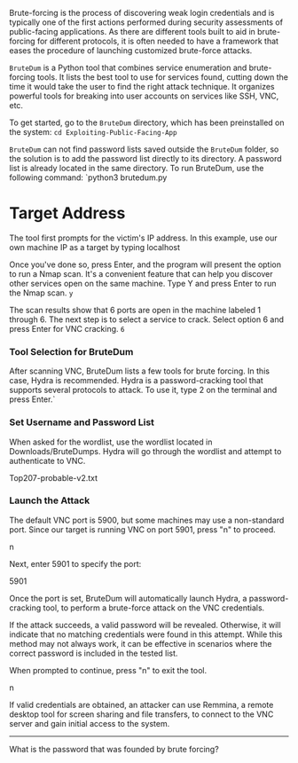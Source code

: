 Brute-forcing is the process of discovering weak login credentials and is typically one of the first actions performed during security assessments of public-facing applications. As there are different tools built to aid in brute-forcing for different protocols, it is often needed to have a framework that eases the procedure of launching customized brute-force attacks.

`BruteDum` is a Python tool that combines service enumeration and brute-forcing tools. It lists the best tool to use for services found, cutting down the time it would take the user to find the right attack technique. It organizes powerful tools for breaking into user accounts on services like SSH, VNC, etc.

To get started, go to the `BruteDum` directory, which has been preinstalled on the system:
`cd Exploiting-Public-Facing-App`

`BruteDum` can not find password lists saved outside the `BruteDum` folder, so the solution is to add the password list directly to its directory. A password list is already located in the same directory.
To run BruteDum, use the following command:
`python3 brutedum.py
# Target Address

The tool first prompts for the victim's IP address. In this example, use our own machine IP as a target by typing localhost

Once you've done so, press Enter, and the program will present the option to run a Nmap scan. It's a convenient feature that can help you discover other services open on the same machine. Type Y and press Enter to run the Nmap scan. `y`

The scan results show that 6 ports are open in the machine labeled 1 through 6. The next step is to select a service to crack. Select option 6 and press Enter for VNC cracking. `6`
### Tool Selection for BruteDum

After scanning VNC, BruteDum lists a few tools for brute forcing. In this case, Hydra is recommended. Hydra is a password-cracking tool that supports several protocols to attack. To use it, type 2 on the terminal and press Enter.`
### Set Username and Password List

When asked for the wordlist, use the wordlist located in Downloads/BruteDumps. Hydra will go through the wordlist and attempt to authenticate to VNC.

Top207-probable-v2.txt

### Launch the Attack

The default VNC port is 5900, but some machines may use a non-standard port. Since our target is running VNC on port 5901, press "n" to proceed.

n

Next, enter 5901 to specify the port:

5901

Once the port is set, BruteDum will automatically launch Hydra, a password-cracking tool, to perform a brute-force attack on the VNC credentials.

If the attack succeeds, a valid password will be revealed. Otherwise, it will indicate that no matching credentials were found in this attempt. While this method may not always work, it can be effective in scenarios where the correct password is included in the tested list.

When prompted to continue, press "n" to exit the tool.

n

If valid credentials are obtained, an attacker can use Remmina, a remote desktop tool for screen sharing and file transfers, to connect to the VNC server and gain initial access to the system.

---

What is the password that was founded by brute forcing?